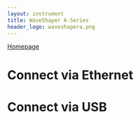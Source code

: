 ```yaml
---
layout: instrument
title: WaveShaper A-Series
header_logo: waveshapera.png
---
```

[Homepage](https://www.coherent.com/networking/optical-instrumentation/waveshaper)

# Connect via Ethernet

# Connect via USB

